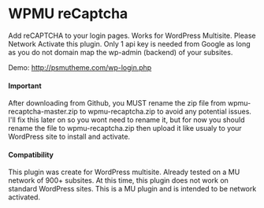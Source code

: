 # WPMU reCaptcha
Add reCAPTCHA to your login pages. Works for WordPress Multisite. Please Network Activate this plugin. Only 1 api key is needed from Google as long as you do not domain map the wp-admin (backend) of your subsites.

Demo: http://psmutheme.com/wp-login.php

#### Important
After downloading from Github, you MUST rename the zip file from wpmu-recaptcha-master.zip to wpmu-recaptcha.zip to avoid any potential issues. I'll fix this later on so you wont need to rename it, but for now you should rename the file to wpmu-recaptcha.zip then upload it like usualy to your WordPress site to install and activate.

#### Compatibility
This plugin was create for WordPress multisite. Already tested on a MU network of 900+ subsites. At this time, this plugin does not work on standard WordPress sites. This is a MU plugin and is intended to be network activated.
